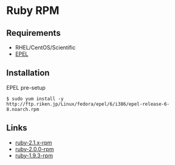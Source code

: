 Ruby RPM
========

Requirements
------------

+ RHEL/CentOS/Scientific
+ [EPEL](https://fedoraproject.org/wiki/EPEL)

Installation
------------

EPEL pre-setup

```
$ sudo yum install -y http://ftp.riken.jp/Linux/fedora/epel/6/i386/epel-release-6-8.noarch.rpm
```

Links
-----

+ [ruby-2.1.x-rpm](https://github.com/hansode/ruby-2.1.x-rpm)
+ [ruby-2.0.0-rpm](https://github.com/hansode/ruby-2.0.0-rpm)
+ [ruby-1.9.3-rpm](https://github.com/hansode/ruby-1.9.3-rpm)

